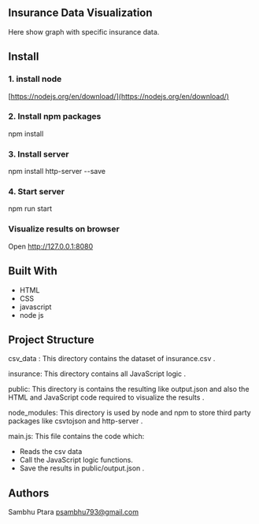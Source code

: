 ## Insurance Data Visualization
Here show graph with specific insurance data.
## Install
### 1. install node
[https://nodejs.org/en/download/](https://nodejs.org/en/download/)
### 2. Install npm packages
npm install
### 3. Install server
npm install http-server --save
### 4. Start server
npm run start
### Visualize results on browser
Open http://127.0.0.1:8080
## Built With
- HTML
- CSS
- javascript
- node js
## Project Structure
csv_data : This directory contains the dataset of insurance.csv .

insurance: This directory contains all JavaScript logic .

public: This directory is contains the resulting like output.json and also the HTML and JavaScript code required to visualize the results .

node_modules: This directory is used by node and npm to store third party packages like csvtojson and http-server .

main.js: This file contains the code which: 
- Reads the csv data 
- Call the JavaScript logic functions. 
- Save the results in public/output.json .

## Authors
Sambhu Ptara psambhu793@gmail.com